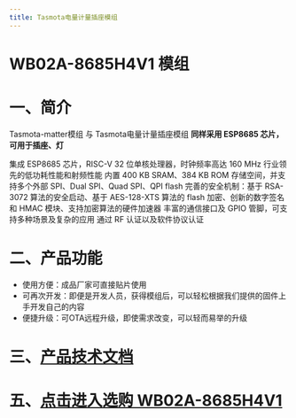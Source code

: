 ```yaml
---
title: Tasmota电量计量插座模组
---
```


#  WB02A-8685H4V1 模组


# 一、简介
Tasmota-matter模组 与 Tasmota电量计量插座模组 **同样采用 ESP8685 芯片，可用于插座、灯**

集成 ESP8685 芯片，RISC-V 32 位单核处理器，时钟频率高达 160 MHz
行业领先的低功耗性能和射频性能
内置 400 KB SRAM、384 KB ROM 存储空间，并支持多个外部 SPI、Dual SPI、Quad SPI、QPI flash
完善的安全机制：基于 RSA-3072 算法的安全启动、基于 AES-128-XTS 算法的 flash 加密、创新的数字签名和 HMAC 模块、支持加密算法的硬件加速器
丰富的通信接口及 GPIO 管脚，可支持多种场景及复杂的应用
通过 RF 认证以及软件协议认证

<!-- 模组图片：

![esp32c3图片](/assets/images/matter/8685-03.png) -->

# 二、产品功能

- 使用方便：成品厂家可直接贴片使用
- 可再次开发：即便是开发人员，获得模组后，可以轻松根据我们提供的固件上手开发自己的内容
- 便捷升级：可OTA远程升级，即使需求改变，可以轻而易举的升级



#  三、[产品技术文档](../../services_support/tasmota/WB02A-8685H4V1_datasheet.md)

# 五、[点击进入选购 WB02A-8685H4V1](../../buy_sample/model.md#esp8685)